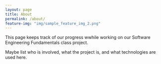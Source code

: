 ```yaml
---
layout: page
title: About
permalink: /about/
feature-img: "img/sample_feature_img_2.png"
---
```


This page keeps track of our progress wwhile working on our Software Engineering Fundamentals class project.

Maybe list who is involved, what the project is, and what technologies are used here.

